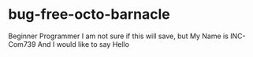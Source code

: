 # bug-free-octo-barnacle
Beginner Programmer
I am not sure if this will save, but My Name is INC-Com739
And I would like to say Hello